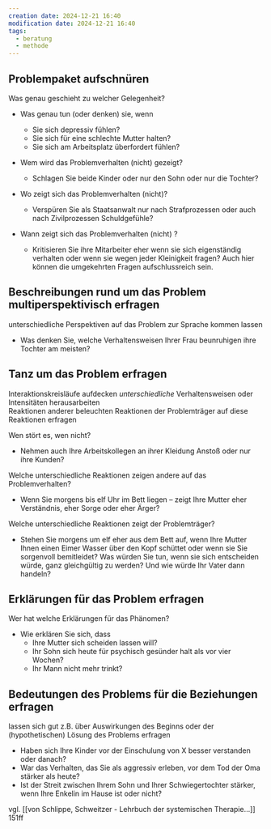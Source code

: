 ```yaml
---
creation date: 2024-12-21 16:40
modification date: 2024-12-21 16:40
tags:
  - beratung
  - methode
---
```

## Problempaket aufschnüren
Was genau geschieht zu welcher Gelegenheit?

* Was genau tun (oder denken) sie, wenn 
	* Sie sich depressiv fühlen?
	* Sie sich für eine schlechte Mutter halten?
	* Sie sich am Arbeitsplatz überfordert fühlen?  

* Wem wird das Problemverhalten (nicht) gezeigt?
	* Schlagen Sie beide Kinder oder nur den Sohn oder nur die Tochter?
* Wo zeigt sich das Problemverhalten (nicht)?
	* Verspüren Sie als Staatsanwalt nur nach Strafprozessen oder auch nach Zivilprozessen Schuldgefühle?
* Wann zeigt sich das Problemverhalten (nicht) ?
	* Kritisieren Sie ihre Mitarbeiter eher wenn sie sich eigenständig verhalten oder wenn sie wegen jeder Kleinigkeit fragen? 
Auch hier können die umgekehrten Fragen aufschlussreich sein. 

## Beschreibungen rund um das Problem multiperspektivisch erfragen
 unterschiedliche Perspektiven auf das Problem zur Sprache kommen lassen
 
* Was denken Sie, welche Verhaltensweisen Ihrer Frau beunruhigen ihre Tochter am meisten?

## Tanz um das Problem erfragen  
Interaktionskreisläufe aufdecken
*unterschiedliche* Verhaltensweisen oder Intensitäten herausarbeiten  
Reaktionen anderer beleuchten
Reaktionen der Problemträger auf diese Reaktionen erfragen

Wen stört es, wen nicht?
* Nehmen auch Ihre Arbeitskollegen an ihrer Kleidung Anstoß oder nur ihre Kunden?

Welche unterschiedliche Reaktionen zeigen andere auf das Problemverhalten?
* Wenn Sie morgens bis elf Uhr im Bett liegen – zeigt Ihre Mutter eher Verständnis, eher Sorge oder eher Ärger?

Welche unterschiedliche Reaktionen zeigt der Problemträger?
* Stehen Sie morgens um elf eher aus dem Bett auf, wenn Ihre Mutter Ihnen einen Eimer Wasser über den Kopf schüttet oder wenn sie Sie sorgenvoll bemitleidet? Was würden Sie tun, wenn sie sich entscheiden würde, ganz gleichgültig zu werden? Und wie würde Ihr Vater dann handeln?

## Erklärungen für das Problem erfragen
Wer hat welche Erklärungen für das Phänomen?

* Wie erklären Sie sich, dass
	* Ihre Mutter sich scheiden lassen will?
	* Ihr Sohn sich heute für psychisch gesünder halt als vor vier Wochen? 
	* Ihr Mann nicht mehr trinkt?  

## Bedeutungen des Problems für die Beziehungen erfragen  
lassen sich gut z.B. über Auswirkungen des Beginns oder der (hypothetischen) Lösung des Problems erfragen 

* Haben sich Ihre Kinder vor der Einschulung von X besser verstanden oder danach? 
* War das Verhalten, das Sie als aggressiv erleben, vor dem Tod der Oma stärker als heute?
* Ist der Streit zwischen Ihrem Sohn und Ihrer Schwiegertochter stärker, wenn Ihre Enkelin im Hause ist oder nicht?

vgl. [[von Schlippe, Schweitzer - Lehrbuch der systemischen Therapie…]] 151ff  